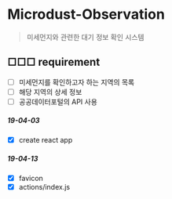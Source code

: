 # Microdust-Observation
> 미세먼지와 관련한 대기 정보 확인 시스템

## □□□ requirement

- [ ] 미세먼지를 확인하고자 하는 지역의 목록
- [ ] 해당 지역의 상세 정보
- [ ] 공공데이터포털의 API 사용

##### 19-04-03

- [x] create react app

##### 19-04-13

- [x] favicon
- [x] actions/index.js